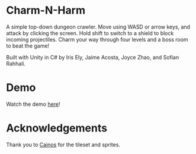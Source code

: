 # Charm-N-Harm
A simple top-down dungeon crawler. Move using WASD or arrow keys, and attack by clicking the screen. Hold shift to switch to a shield to block incoming projectiles. Charm your way through four levels and a boss room to beat the game!

Built with Unity in C# by Iris Ely, Jaime Acosta, Joyce Zhao, and Sofian Rahhali.

# Demo
Watch the demo [here](https://youtu.be/kSZqxvVpoRQ?si=RMc_9anq2Xp1PE2g)!

# Acknowledgements
Thank you to [Cainos](https://cainos.itch.io/pixel-art-top-down-basic) for the tileset and sprites.
